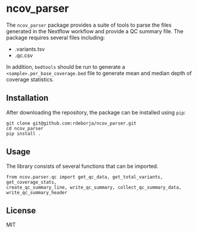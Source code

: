 # ncov_parser

The `ncov_parser` package provides a suite of tools to parse the files generated
in the Nextflow workflow and provide a QC summary file.  The package requires
several files including:
* <sample>.variants.tsv
* <sample>.qc.csv

In addition, `bedtools` should be run to generate a
`<sample>.per_base_coverage.bed` file to generate mean and median depth of
coverage statistics.


## Installation
After downloading the repository, the package can be installed using `pip`:
```
git clone git@github.com:rdeborja/ncov_parser.git
cd ncov_parser
pip install .
```


## Usage
The library consists of several functions that can be imported.
```
from ncov.parser.qc import get_qc_data, get_total_variants, get_coverage_stats,
create_qc_summary_line, write_qc_summary, collect_qc_summary_data,
write_qc_summary_header
```


## License
MIT

